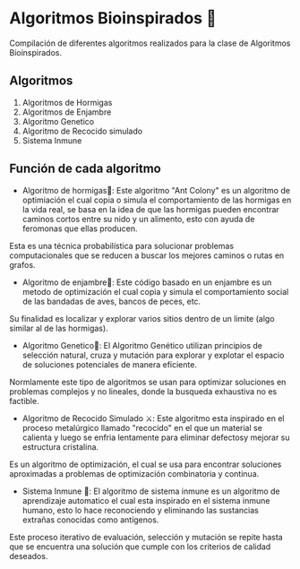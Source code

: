 # Algoritmos Bioinspirados 🧬

Compilación de diferentes algoritmos realizados para la clase de Algoritmos Bioinspirados.

## Algoritmos

1. Algoritmos de Hormigas
2. Algoritmos de Enjambre
3. Algoritmo Genetico
4. Algoritmo de Recocido simulado
5. Sistema Inmune

## Función de cada algoritmo

- Algoritmo de hormigas🐜: Este algoritmo "Ant Colony" es un algoritmo
de optimiación el cual copia o simula el comportamiento de las hormigas en la vida
real, se basa en la idea de que las hormigas pueden encontrar caminos cortos entre su nido 
y un alimento, esto con ayuda de feromonas que ellas
producen.

Esta es una técnica probabilística para solucionar problemas computacionales que se reducen a buscar los mejores
caminos o rutas en grafos.

- Algoritmo de enjambre🦟: Este código basado en un enjambre es un metodo de optimización
el cual copia y simula el comportamiento social de las bandadas de aves, 
bancos de peces, etc.

Su finalidad es localizar y explorar varios sitios dentro de un limite (algo similar al de las hormigas).

- Algoritmo Genetico🧫: El Algoritmo Genético utilizan principios de selección natural, cruza y mutación para explorar y
explotar el espacio de soluciones potenciales de manera eficiente. 

Normlamente este tipo de algoritmos se usan para optimizar soluciones en problemas complejos y no lineales, donde la 
busqueda exhaustiva no es factible.

- Algoritmo de Recocido Simulado ⚔: Este algoritmo esta inspirado en el proceso metalúrgico llamado "recocido" en el 
que un material se calienta y luego se enfria lentamente para eliminar defectosy mejorar su estructura cristalina.

Es un algoritmo de optimización, el cual se usa para encontrar soluciones aproximadas a problemas de optimización 
combinatoria y continua.

- Sistema Inmune 🦠: El algoritmo de sistema inmune es un algoritmo de aprendizaje automatico el cual esta inspirado en el
sistema inmune humano, esto lo hace reconociendo y eliminando las sustancias extrañas conocidas como antígenos.

Este proceso iterativo de evaluación, selección y mutación se repite hasta que se encuentra una solución que cumple con 
los criterios de calidad deseados.

